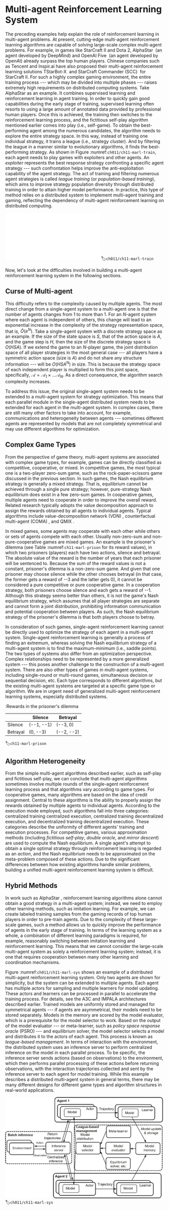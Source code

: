 # Multi-agent Reinforcement Learning System

The preceding examples help explain the role of reinforcement learning
in multi-agent problems. At present, cutting-edge multi-agent
reinforcement learning algorithms are capable of solving large-scale
complex multi-agent problems. For example, in games like StarCraft II
and Dota 2, AlphaStar  (an agent developed by DeepMind) and OpenAI Five 
(an agent developed by OpenAI) already surpass the top human players.
Chinese companies such as Tencent and Inspir.ai have also proposed their
multi-agent reinforcement learning solutions TStarBot-X  and StarCraft
Commander (SCC)  for StarCraft II. For such a highly complex gaming
environment, the entire training process --- which may be divided into
multiple phases --- raises extremely high requirements on distributed
computing systems. Take AlphaStar as an example. It combines supervised
learning and reinforcement learning in agent training. In order to
quickly gain good capabilities during the early stage of training,
supervised learning often resorts to using a large amount of annotated
data provided by professional human players. Once this is achieved, the
training then switches to the reinforcement learning process, and the
fictitious self-play algorithm mentioned earlier comes into play (i.e.,
self-game). To obtain the best-performing agent among the numerous
candidates, the algorithm needs to explore the entire strategy space. In
this way, instead of training one individual strategy, it trains a
league (i.e., strategy cluster). And by filtering the league in a manner
similar to evolutionary algorithms, it finds the best-performing
strategy. As shown in
Figure :numref:`ch011/ch11-marl-train`, each agent needs to play games
with exploiters and other agents. An *exploiter* represents the best
response strategy confronting a specific agent strategy --- such
confrontation helps improve the anti-exploitation capability of the
agent strategy. The act of training and filtering numerous agent
strategies is called *league training* (or *population-based training*),
which aims to improve strategy population diversity through distributed
training in order to attain higher model performance. In practice, this
type of method relies on a distributed system to implement multi-agent
training and gaming, reflecting the dependency of multi-agent
reinforcement learning on distributed computing.

![Multi-agent reinforcement learning training in the form of aleague](../img/ch11/ch11-marl-train.pdf)
:label:`ch011/ch11-marl-train`

Now, let's look at the difficulties involved in building a multi-agent
reinforcement learning system in the following sections.

## Curse of Multi-agent

This difficulty refers to the complexity caused by multiple agents. The
most direct change from a single-agent system to a multi-agent one is
that the number of agents changes from 1 to more than 1. For an
$N$-agent system where each agent is independent of others, this change
will lead to an exponential increase in the complexity of the strategy
representation space, that is, $\tilde{O}(e^N)$. Take a single-agent
system with a discrete strategy space as an example. If the size of the
state space is $S$, that of the action space is $A$, and the game step
is $H$, then the size of the discrete strategy space is $O(HSA)$. If we
extend the game to an $N$-player game, the joint distribution space of
all player strategies in the most general case --- all players have a
symmetric action space (size is $A$) and do not share any structure
information --- will be $O(HSA^N)$ in size. This is because the strategy
space of each independent player is multiplied to form this joint space,
specifically, $\mathcal{A}=\mathcal{A}_1\times\dots\mathcal{A}_N$. As a
direct consequence, the algorithm search complexity increases.

To address this issue, the original single-agent system needs to be
extended to a multi-agent system for strategy optimization. This means
that each parallel module in the single-agent distributed system needs
to be extended for each agent in the multi-agent system. In complex
cases, there are still many other factors to take into account, for
example, communications and heterogeneity between agents --- sometimes
different agents are represented by models that are not completely
symmetrical and may use different algorithms for optimization.

## Complex Game Types

From the perspective of game theory, multi-agent systems are associated
with complex game types, for example, games can be directly classified
as competitive, cooperative, or mixed. In competitive games, the most
typical one is a two-player zero-sum game, such as the
rock-paper-scissors game discussed in the previous section. In such
games, the Nash equilibrium strategy is generally a mixed strategy. That
is, equilibrium cannot be achieved through a single pure strategy;
however, pure-strategy Nash equilibrium does exist in a few zero-sum
games. In cooperative games, multiple agents need to cooperate in order
to improve the overall reward. Related research typically adopts the
value decomposition approach to assign the rewards obtained by all
agents to individual agents. Typical algorithms include
value-decomposition network (VDN) , counterfactual multi-agent (COMA) ,
and QMIX .

In mixed games, some agents may cooperate with each other while others
or sets of agents compete with each other. Usually non-zero-sum and
non-pure-cooperative games are mixed games. An example is the prisoner's
dilemma (see Table :numref:`ch11-marl-prison` for its reward values), in which two
prisoners (players) each have two actions, silence and betrayal. The
absolute value of the reward is the number of years that each prisoner
will be sentenced to. Because the sum of the reward values is not a
constant, prisoner's dilemma is a non-zero-sum game. And given that one
prisoner may choose silence while the other chooses betrayal (in that
case, the former gets a reward of --3 and the latter gets 0), it cannot
be considered a pure competitive or pure cooperative game. In a
cooperation strategy, both prisoners choose silence and each gets a
reward of --1. Although this strategy seems better than others, it is
not the game's Nash equilibrium strategy, which assumes that all player
strategies are separate and cannot form a joint distribution,
prohibiting information communication and potential cooperation between
players. As such, the Nash equilibrium strategy of the prisoner's
dilemma is that both players choose to betray.

In consideration of such games, single-agent reinforcement learning
cannot be directly used to optimize the strategy of each agent in a
multi-agent system. Single-agent reinforcement learning is generally a
process of finding an extremum, whereas solving the Nash equilibrium
strategy of a multi-agent system is to find the maximum-minimum (i.e.,
saddle points). The two types of systems also differ from an
optimization perspective. Complex relationships need to be represented
by a more generalized system --- this poses another challenge to the
construction of a multi-agent system. There are also other types of
games in multi-agent systems, including single-round or multi-round
games, simultaneous decision or sequential decision, etc. Each type
corresponds to different algorithms, but the existing multi-agent
systems are targeted at a specific game type or algorithm. We are in
urgent need of generalized multi-agent reinforcement learning systems,
especially distributed systems.

:Rewards in the prisoner's dilemma

|          |   Silence   |   Betrayal |
|----------| ------------| ------------ |
| Silence  | (--1, --1)  |  (--3, 0) |
| Betrayal |   (0, --3)  |  (--2, --2) |
:label:`ch11-marl-prison`


## Algorithm Heterogeneity

From the simple multi-agent algorithms described earlier, such as
self-play and fictitious self-play, we can conclude that multi-agent
algorithms sometimes involve multiple rounds of the single-agent
reinforcement learning process and that algorithms vary according to
game types. For cooperative games, many algorithms are based on the idea
of credit assignment. Central to these algorithms is the ability to
properly assign the rewards obtained by multiple agents to individual
agents. According to the execution mode employed, such algorithms fall
into three categories: centralized training centralized execution,
centralized training decentralized execution, and decentralized training
decentralized execution. These categories describe the uniformity of
different agents' training and execution processes. For competitive
games, various approximation methods (including *fictitious self-play*,
*double oracle*, and *mirror descent*) are used to compute the Nash
equilibrium. A single agent's attempt to obtain a single optimal
strategy through reinforcement learning is regarded as an *action*, and
the Nash equilibrium needs to be approximated on the meta-problem
composed of these actions. Due to the significant differences between
how existing algorithms handle similar problems, building a unified
multi-agent reinforcement learning system is difficult.

## Hybrid Methods

In work such as AlphaStar , reinforcement learning algorithms alone
cannot obtain a good strategy in a multi-agent system; instead, we need
to employ other learning methods, such as imitation learning. For
example, we can create labeled training samples from the gaming records
of top human players in order to pre-train agents. Due to the complexity
of these large-scale games, such a method allows us to quickly improve
the performance of agents in the early stage of training. In terms of
the learning system as a whole, a combination of different learning
paradigms is required, for example, reasonably switching between
imitation learning and reinforcement learning. This means that we cannot
consider the large-scale multi-agent system as solely a reinforcement
learning system; instead, it is one that requires cooperation between
many other learning and coordination mechanisms.

Figure :numref:`ch011/ch11-marl-sys` shows an example of a distributed
multi-agent reinforcement learning system. Only two agents are shown for
simplicity, but the system can be extended to multiple agents. Each
agent has multiple actors for sampling and multiple learners for model
updating. These actors and learners can be processed in parallel to
accelerate the training process. For details, see the A3C and IMPALA
architectures described earlier. Trained models are uniformly stored and
managed for symmetrical agents --- if agents are asymmetrical, their
models need to be stored separately. Models in the memory are scored by
the model evaluator, which is a prerequisite for the model selector to
work. Based on the output of the model evaluator --- or meta-learner,
such as *policy space response oracle* (PSRO) --- and equilibrium
solver, the model selector selects a model and distributes it to the
actors of each agent. This process is known as *league-based
management*. In terms of interaction with the environment, the
distributed system uses an inference server to perform centralized
inference on the model in each parallel process. To be specific, the
inference server sends actions (based on observations) to the
environment, which then performs parallel processing of these actions
before returning observations, with the interaction trajectories
collected and sent by the inference server to each agent for model
training. While this example describes a distributed multi-agent system
in general terms, there may be many different designs for different game
types and algorithm structures in real-world applications.

![Distributed multi-agent reinforcement learningsystem](../img/ch11/ch11-marl-sys.png)
:label:`ch011/ch11-marl-sys`
